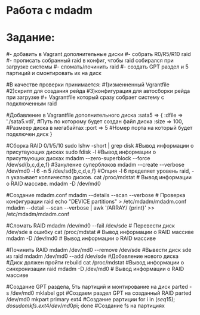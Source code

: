 # Работа с mdadm
# Задание: 
#- добавить в Vagrant дополнительные диски
#- собрать R0/R5/R10 raid
#- прописать собранный raid в конфиг, чтобы raid собирался при загрузке системы
#- сломать/починить raid
#- создать GPT раздел и 5 партиций и смонтировать их на диск

#В качестве проверки принимается: 
#1)изменненный Vgrantfile
#2)скрипт для создания рейда
#3)конфигурация для автосборки рейда при загрузке
#+ Vagrantfile который сразу собрает систему с подключенным raid


#Добавление в Vagrantfile дополнительного диска
:sata5 => {
	:dfile => './sata5.vdi', #Путь по которому будет создан файл диска
	:size => 100, #Размеер диска в мегабайтах
	:port => 5 #Номер порта на который будет подключен диск
}

#Сборка RAID 0/1/5/10
sudo lshw -short | grep disk #Вывод информации о присутвующих дисках
sudo fdisk -l #Вывод информации о присутвующих дисках
mdadm --zero-superblock --force /dev/sd{b,c,d,e,f} #Зануление суперблоков
mdadm --create --verbose /dev/md0 -l 6 -n 5 /dev/sd{b,c,d,e,f} #Опция -l 6 пределяет уровень raid, -n указывает колличество дисков.
cat /proc/mdstat # Вывод информации о RAID массиве.
mdadm -D /dev/md0


#Создание mdadm.conf 
mdadm --details --scan --verbose # Проверка конфигурации raid
echo "DEVICE partitions" > /etc/mdadm/mdadm.conf
mdadm --detail --scan --verbose | awk '/ARRAY/ {print}' >> /etc/mdadm/mdadm.conf 

#Сломать RAID
mdadm /dev/md0 --fail /dev/sde # Перевести диск /dev/sde в ошибку
cat /proc/mdstat # Вывод информации о RAID массиве
mdadm -D /dev/md0 # Вывод информации о RAID массиве

#Починить RAID
mdadm /dev/md0 --remove /dev/sde #Вывести диск sde из raid
mdadm /dev/md0 --add /dev/sde #Добавление нового диска
#Диск должен пройти rebuild
cat /proc/mdstat #Вывод информации о синхронизации raid
mdadm -D /dev/md0 # Вывод информации о RAID массиве

#Создание GPT раздела, 5ть партиций и монтирование на диск
parted -s /dev/md0 mklabel gpt #Создаем раздел GPT на созданный RAID
parted /dev/md0 mkpart primary ext4 #Создание рартиции
for i in $(seq 1 5); do sudo mkfs.ext4 /dev/md0p$i; done #Создание fs на партициях





